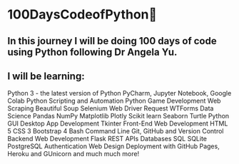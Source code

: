 # 100DaysCodeofPython🐍
## In this journey I will be doing 100 days of code using Python following Dr Angela Yu.
## I will be learning:

Python 3 - the latest version of Python
PyCharm, Jupyter Notebook, Google Colab
Python Scripting and Automation
Python Game Development
Web Scraping
Beautiful Soup
Selenium Web Driver
Request
WTForms
Data Science
Pandas
NumPy
Matplotlib
Plotly
Scikit learn
Seaborn
Turtle
Python GUI Desktop App Development
Tkinter
Front-End Web Development
HTML 5
CSS 3
Bootstrap 4
Bash Command Line
Git, GitHub and Version Control
Backend Web Development
Flask
REST
APIs
Databases
SQL
SQLite
PostgreSQL
Authentication
Web Design
Deployment with GitHub Pages, Heroku and GUnicorn
and much much more!

